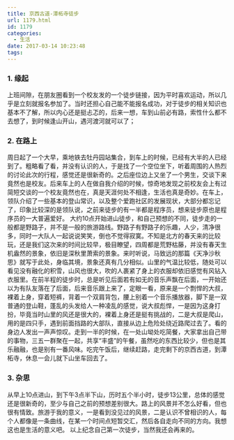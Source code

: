 ```yaml
---
title: 京西古道-潭柘寺徒步
url: 1179.html
id: 1179
categories:
  - 生活
date: 2017-03-14 10:23:48
tags:
---
```


### 1\. 缘起

上班间隙，在朋友圈看到一个校友发的一个徒步链接，因为平时喜欢运动，所以几乎是立刻就报名参加了。当时还担心自己能不能报名成功，对于徒步的相关知识也基本不了解，所以内心还是挺忐忑的，后来一想，车到山前必有路，索性什么都不去想了，到时候逢山开山，遇河渡河就可以了；

### 2\. 在路上

周日起了一个大早，乘地铁去牡丹园站集合，到车上的时候，已经有大半的人已经到了。粗略看了看，并没有认识的人，于是找了一个空位坐下，听着周围的人热烈的讨论此次的行程，感觉还是很新奇的。之后座位边上又坐了一个男生，交谈下来竟然也是校友。后来车上的人在做自我介绍的时候，惊奇地发现之前校友会上有过简短交谈的一个校友竟然也在，真是天涯何处不相逢，生活也真是奇妙。在车上，领队介绍了一些基本的登山常识，以及整个爱跑社区的发展现状，大部分都忘记了，印象比较深的是领队说，之前来徒步的有一半都是程序员，想来徒步原也是程序员的一大普遍爱好。 大约10点开始进山徒步，和自己预想的不同，徒步走的一般都是野路子，并不是一般的旅游路线。野路子有野路子的乐趣，人少，清净很多，同时一大队人一起说说笑笑，倒也不觉得寂寞。不知是北方的春天来的比较玩，还是我们这次来的时间比较早，极目瞭望，四周都是荒野枯藤，并没有春天生机盎然的景象，依旧是深秋里萧索的景象。来时听说，马致远的那篇《天净沙秋思》就写于此处，身临其境，景象还真有几分相似。山里的气温比较低，随处可以看见没有融化的积雪，山风也很大，吹的人裹紧了身上的衣服却依旧感觉有风钻入衣服里。在前半程的徒步时，总是听见后面若有如无的音乐声飘在后面，一开始还以为有队友落在了后面，后来音乐跟上来了，定眼一看，原来是一个剽悍的大叔，裸着上身，穿着短裤，背着一个双肩背包，腰上别着一个音乐播放器，脚下是一双普通的登山鞋，蓬乱的头发给人一种凌乱的感觉，说大叔彪悍，一是因为这身打扮，毕竟当时山里的风还是很大的，裸着上身还是挺有挑战的，二是大叔是爬山，用的是四只手，遇到前面挡路的大部队，直接从边上危险处绕近路爬过去了。看的身边人发出一声声惊叹。走到一半的时候，在一处山坳处吃简餐，大家拿出自己带的事物，三五一群聚在一起，共享“丰盛”的午餐，虽然吃的东西比较少，但也是其乐融融，也是别有一番风味。吃完午饭后，继续赶路，走完剩下的京西古道，到潭柘寺，休息一会儿就下山坐车回去了。

### 3\. 杂思

从早上10点进山，到下午3点半下山，历时五个半小时，徒步13公里，总体的感觉还是很新奇的，至少与自己之前的预想差别很大。路上的风景并不怎么好看，但也很有情致。旅游于我的意义，一是看到没见过的风景，二是认识不曾相识的人，每个人都像是一条曲线，在某一个时间点短暂交汇，然后各自走向不同的方向。我想这也是生活的意义吧。 以上纪念自己第一次徒步，当然我还会再来的。